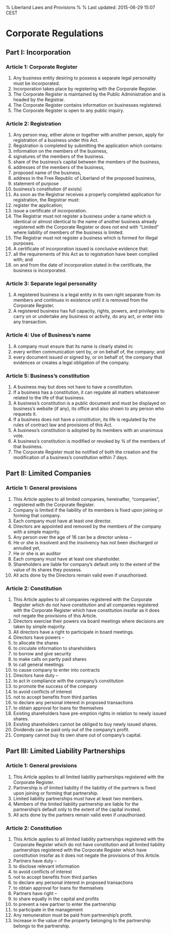 % Liberland Laws and Provisions
%
% Last updated: 2015-06-29 15:07 CEST
# Corporate Regulations

## Part I: Incorporation 

### Article 1: Corporate Register

1. Any business entity desiring to possess a separate legal personality must be incorporated.
2. Incorporation takes place by registering with the Corporate Register.
3. The Corporate Register is maintained by the Public Administration and is headed by the Registrar. 
4. The Corporate Register contains information on businesses registered.
5. The Corporate Register is open to any public inquiry.


### Article 2: Registration

1. Any person may, either alone or together with another person, apply for registration of a business under this Act.
2. Registration is completed by submitting the application which contains: 
  1. information on the members of the business, 
  2. signatures of the members of the business.
  3. share of the business’s capital between the members of the business, 
  4. addresses of the members of the business, 
  5. proposed name of the business, 
  6. address in the Free Republic of Liberland  of the proposed business,
  7. statement of purpose 
  8. business’s constitution (if exists) 
3. As soon as the Registrar receives a properly completed application for registration, the Registrar must:
  1. register the application;
  2. issue a certificate of incorporation.
4. The Registrar must not register a business under a name which is identical or almost identical to the name of another business already registered with the Corporate Register or does not end with “Limited” where liability of members of the business is limited.
5. The Registrar must not register a business which is formed for illegal purposes.
6. A certificate of incorporation issued is conclusive evidence that:
  1. all the requirements of this Act as to registration have been complied with; and
  2. on and from the date of incorporation stated in the certificate, the business is incorporated.


### Article 3: Separate legal personality

1. A registered business is a legal entity in its own right separate from its members and continues in existence until it is removed from the Corporate Register.
2. A registered business has full capacity, rights, powers, and privileges to carry on or undertake any business or activity, do any act, or enter into any transaction.


### Article 4: Use of Business’s name

1. A company must ensure that its name is clearly stated in:
  1. every written communication sent by, or on behalf of, the company; and
  2. every document issued or signed by, or on behalf of, the company that evidences or creates a legal obligation of the company.


### Article 5: Business’s constitution

1. A business may but does not have to have a constitution.
2. If a business has a constitution, it can regulate all matters whatsoever related to the life of that business.
3. A business’s constitution is a public document and must be displayed on business’s website (if any), its office and also shown to any person who requests it.
4. If a business does not have a constitution, its life is regulated by the rules of contract law and provisions of this Act.
5. A business’s constitution is adopted by its members with an unanimous vote.
6. A business’s constitution is modified or revoked by ¾ of the members of that business.
7. The Corporate Register must be notified of both the creation and the modification of a business’s constitution within 7 days.


## Part II: Limited Companies

### Article 1: General provisions

1. This Article applies to all limited companies, hereinafter, “companies”, registered with the Corporate Register.
2. Company is limited if the liability of its members is fixed upon joining or forming that company.
3. Each company must have at least one director.
4. Directors are appointed and removed by the members of the company with a simple majority.
5. Any person over the age of 16 can be a director unless – 
  1. He or she is insolvent and the insolvency has not been discharged or annulled yet,
  2. He or she is an auditor 
6. Each company must have at least one shareholder.
7. Shareholders are liable for company’s default only to the extent of the value of its shares they possess. 
8. All acts done by the Directors remain valid even if unauthorised. 


### Article 2: Constitution 

1. This Article applies to all companies registered with the Corporate Register which do not have constitution and all companies registered with the Corporate Register which have constitution insofar as it does not negate the provisions of this Article.
2. Directors exercise their powers via board meetings where decisions are taken by simple majority.
3. All directors have a right to participate in board meetings. 
4. Directors have powers – 
  1. to allocate the shares
  2. to circulate information to shareholders
  3. to borrow and give security
  4. to make calls on partly paid shares
  5. to call general meetings
  6. to cause company to enter into contracts
5. Directors have duty – 
  1. to act in compliance with the company’s constitution
  2. to promote the success of the company
  3. to avoid conflicts of interest
  4. not to accept benefits from third parties
  5. to declare any personal interest in proposed transactions
  6. to obtain approval for loans for themselves 
6. Existing shareholders have pre-emption rights in relation to newly issued shares.
7. Existing shareholders cannot be obliged to buy newly issued shares.
8. Dividends can be paid only out of the company’s profit.
9. Company cannot buy its own share out of company’s capital. 


## Part III: Limited Liability Partnerships 

### Article 1: General provisions

1. This Article applies to all limited liability partnerships registered with the Corporate Register.
2. Partnership is of limited liability if the liability of the partners is fixed upon joining or forming that partnership.
3. Limited liability partnerships must have at least two members.
4. Members of the limited liability partnership are liable for the partnership’s default only to the extent of the capital invsted.
5. All acts done by the partners remain valid even if unauthorised. 


### Article 2: Constitution 

1. This Article applies to all limited liability partnerships registered with the Corporate Register which do not have constitution and all limited liability partnerships registered with the Corporate Register which have constitution insofar as it does not negate the provisions of this Article.
2. Partners have duty – 
  1. to disclose relevant information
  2. to avoid conflicts of interest
  3. not to accept benefits from third parties
  4. to declare any personal interest in proposed transactions
  5. to obtain approval for loans for themselves 
3. Partners have right – 
  1. to share equally in the capital and profits
  2. to prevent a new partner to enter the partnership
  3. to participate in the management
4. Any remuneration must be paid from partnership’s profit.
5. Increase in the value of the property belonging to the partnership belongs to the partnership.
